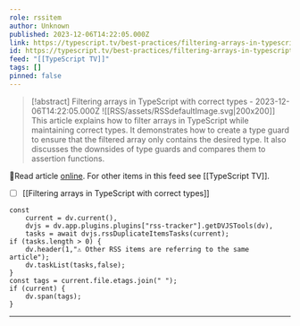 ```yaml
---
role: rssitem
author: Unknown
published: 2023-12-06T14:22:05.000Z
link: https://typescript.tv/best-practices/filtering-arrays-in-typescript-with-correct-types/
id: https://typescript.tv/best-practices/filtering-arrays-in-typescript-with-correct-types/
feed: "[[TypeScript TV]]"
tags: []
pinned: false
---
```


> [!abstract] Filtering arrays in TypeScript with correct types - 2023-12-06T14:22:05.000Z
> <span class="rss-image">![[RSS/assets/RSSdefaultImage.svg|200x200]]</span> This article explains how to filter arrays in TypeScript while maintaining
>                 correct types. It demonstrates how to create a type guard to ensure that the
>                 filtered array only contains the desired type. It also discusses the downsides of
>                 type guards and compares them to assertion functions.

🔗Read article [online](https://typescript.tv/best-practices/filtering-arrays-in-typescript-with-correct-types/). For other items in this feed see [[TypeScript TV]].

- [ ] [[Filtering arrays in TypeScript with correct types]]

~~~dataviewjs
const
    current = dv.current(),
	dvjs = dv.app.plugins.plugins["rss-tracker"].getDVJSTools(dv),
	tasks = await dvjs.rssDuplicateItemsTasks(current);
if (tasks.length > 0) {
	dv.header(1,"⚠ Other RSS items are referring to the same article");
    dv.taskList(tasks,false);
}
const tags = current.file.etags.join(" ");
if (current) {
	dv.span(tags);
}
~~~

- - -
